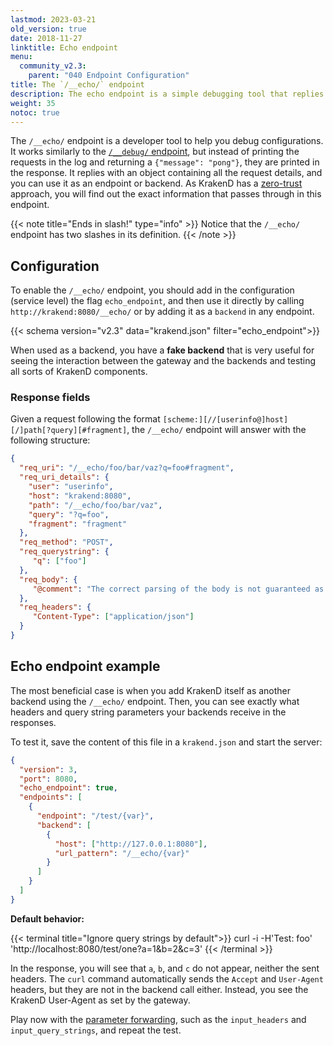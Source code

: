 ```yaml
---
lastmod: 2023-03-21
old_version: true
date: 2018-11-27
linktitle: Echo endpoint
menu:
  community_v2.3:
    parent: "040 Endpoint Configuration"
title: The `/__echo/` endpoint
description: The echo endpoint is a simple debugging tool that replies with an object containing the details of a request. Use it to debug configurations and test components
weight: 35
notoc: true
---
```

The `/__echo/` endpoint is a developer tool to help you debug configurations. It works similarly to the [`/__debug/` endpoint](/docs/v2.3/endpoints/debug-endpoint/), but instead of printing the requests in the log and returning a `{"message": "pong"}`, they are printed in the response. It replies with an object containing all the request details, and you can use it as an endpoint or backend. As KrakenD has a [zero-trust](/docs/v2.3/design/zero-trust/) approach, you will find out the exact information that passes through in this endpoint.

{{< note title="Ends in slash!" type="info" >}}
Notice that the `/__echo/` endpoint has two slashes in its definition.
{{< /note >}}

## Configuration
To enable the `/__echo/` endpoint, you should add in the configuration (service level) the flag `echo_endpoint`, and then use it directly by calling `http://krakend:8080/__echo/` or by adding it as a `backend` in any endpoint.

{{< schema version="v2.3" data="krakend.json" filter="echo_endpoint">}}

When used as a backend, you have a **fake backend** that is very useful for seeing the interaction between the gateway and the backends and testing all sorts of KrakenD components.


### Response fields
Given a request following the format `[scheme:][//[userinfo@]host][/]path[?query][#fragment]`, the `/__echo/` endpoint will answer with the following structure:

```json
{
  "req_uri": "/__echo/foo/bar/vaz?q=foo#fragment",
  "req_uri_details": {
    "user": "userinfo",
    "host": "krakend:8080",
    "path": "/__echo/foo/bar/vaz",
    "query": "?q=foo",
    "fragment": "fragment"
  },
  "req_method": "POST",
  "req_querystring": {
     "q": ["foo"]
  },
  "req_body": {
     "@comment": "The correct parsing of the body is not guaranteed as its content is unknown (and even binary)"
  },
  "req_headers": {
     "Content-Type": ["application/json"]
  }
}
```

## Echo endpoint example
The most beneficial case is when you add KrakenD itself as another backend using the `/__echo/` endpoint. Then, you can see exactly what headers and query string parameters your backends receive in the responses.

To test it, save the content of this file in a `krakend.json` and start the server:

```json
{
  "version": 3,
  "port": 8080,
  "echo_endpoint": true,
  "endpoints": [
    {
      "endpoint": "/test/{var}",
      "backend": [
        {
          "host": ["http://127.0.0.1:8080"],
          "url_pattern": "/__echo/{var}"
        }
      ]
    }
  ]
}
```

**Default behavior:**

{{< terminal title="Ignore query strings by default">}}
curl -i -H'Test: foo' 'http://localhost:8080/test/one?a=1&b=2&c=3'
{{< /terminal >}}

In the response, you will see that `a`, `b`, and `c` do not appear, neither the sent headers. The `curl` command automatically sends the `Accept` and `User-Agent` headers, but they are not in the backend call either. Instead, you see the KrakenD User-Agent as set by the gateway.

Play now with the [parameter forwarding](/docs/v2.3/endpoints/parameter-forwarding/), such as the `input_headers` and `input_query_strings`, and repeat the test.